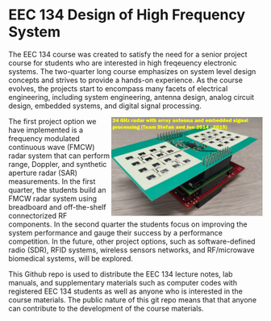 EEC 134 Design of High Frequency System
======

The EEC 134 course was created to satisfy the need for a senior project course for students who are interested in high freqeuency electronic systems. The two-quarter long course emphasizes on system level design concepts and strives to provide a hands-on experience. As the course evolves, the projects start to encompass many facets of electrical engineering, including system engineering, antenna design, analog circuit design, embedded systems, and digital signal processing. 

<img align="right" src="images/24ghz_radar.png" width="300">

The first project option we have implemented is a frequency modulated continuous wave (FMCW) radar system that can perform range, Doppler, and synthetic aperture radar (SAR) measurements. In the first quarter, the students build an FMCW radar system using breadboard and off-the-shelf connectorized RF components. In the second quarter the students focus on improving the system performance and gauge their success by a performance competition. In the future, other project options, such as software-defined radio (SDR), RFID systems, wireless sensors networks, and RF/microwave biomedical systems, will be explored.

This Github repo is used to distribute the EEC 134 lecture notes, lab manuals, and supplementary materials such as computer codes with registered EEC 134 students as well as anyone who is interested in the course materials. The public nature of this git repo means that that anyone can contribute to the development of the course materials. 


